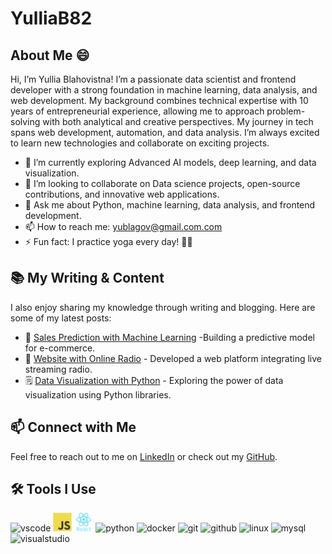 # YulliaB82
## About Me 😄

Hi, I’m Yullia Blahovistna! I’m a passionate data scientist and frontend developer with a strong foundation in machine learning, data analysis, and web development. My background combines technical expertise with 10 years of entrepreneurial experience, allowing me to approach problem-solving with both analytical and creative perspectives. My journey in tech spans web development, automation, and data analysis. I’m always excited to learn new technologies and collaborate on exciting projects.



- 🌱 I’m currently exploring Advanced AI models, deep learning, and data visualization.
- 🤝 I’m looking to collaborate on Data science projects, open-source contributions, and innovative web applications.
- 💬 Ask me about Python, machine learning, data analysis, and frontend development.
- 📫 How to reach me: [yublagov@gmail.com.com](yublagov@gmail.com)
- ⚡ Fun fact:  I practice yoga every day! 🧘‍♀️

## 📚 My Writing & Content

I also enjoy sharing my knowledge through writing and blogging. Here are some of my latest posts:

- 📝 [Sales Prediction with Machine Learning](https://medium.com/@silentBob/getting-started-with-web-automation) -Building a predictive model for e-commerce.
- 🎵 [Website with Online Radio](https://medium.com/@silentBob/building-scalable-web-applications) - Developed a web platform integrating live streaming radio.
- 🗒️ [Data Visualization with Python](https://medium.com/@silentBob/data-visualization-with-python) - Exploring the power of data visualization using Python libraries.

## 📫 Connect with Me

Feel free to reach out to me on [LinkedIn](https://www.linkedin.com/in/yuliia-blahovistna/) or check out my [GitHub]([https://github.com/YuliiaB82]).

## 🛠️ Tools I Use

<p align="left">
  <img src="https://cdn.jsdelivr.net/gh/devicons/devicon/icons/vscode/vscode-original.svg" alt="vscode" width="30" height="30"/>
  <img src="https://raw.githubusercontent.com/devicons/devicon/master/icons/javascript/javascript-original.svg" alt="javascript" width="30" height="30"/>
  <img src="https://raw.githubusercontent.com/devicons/devicon/master/icons/react/react-original-wordmark.svg" alt="react" width="30" height="30"/>
  <img src="https://cdn.jsdelivr.net/gh/devicons/devicon/icons/python/python-original.svg" alt="python" width="30" height="30"/>
  <img src="https://cdn.jsdelivr.net/gh/devicons/devicon/icons/docker/docker-original.svg" alt="docker" width="30" height="30"/>
  <img src="https://cdn.jsdelivr.net/gh/devicons/devicon/icons/git/git-original.svg" alt="git" width="30" height="30"/>
  <img src="https://cdn.jsdelivr.net/gh/devicons/devicon/icons/github/github-original.svg" alt="github" width="30" height="30"/>
  <img src="https://cdn.jsdelivr.net/gh/devicons/devicon/icons/linux/linux-original.svg" alt="linux" width="30" height="30"/>
  <img src="https://cdn.jsdelivr.net/gh/devicons/devicon/icons/mysql/mysql-original-wordmark.svg" alt="mysql" width="30" height="30"/>
  <img src="https://cdn.jsdelivr.net/gh/devicons/devicon/icons/visualstudio/visualstudio-plain.svg" alt="visualstudio" width="30" height="30"/>
</p>





